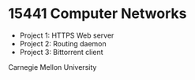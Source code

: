 15441 Computer Networks
==============

+ Project 1: HTTPS Web server
+ Project 2: Routing daemon
+ Project 3: Bittorrent client



Carnegie Mellon University
